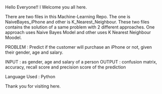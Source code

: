 Hello Everyone!! I Welcome you all here.

There are two files in this Machine-Learning Repo. 
The one is NaiveBayes_iPhone and other is K_Nearest_Neighbour.
These two files contains the solution of a same problem with 2 different approaches. One approach uses Naive Bayes Model and other uses K Nearest Neighbour Moodel.

 
 
 PROBLEM : Predict if the customer will purchase an iPhone or not, given their gender, age and salary.
 
 INPUT : as gender, age and salary of a person
OUTPUT : confusion matrix, accuracy, recall score and precision score of the prediction

Language Used : Python

Thank you for visiting here.

